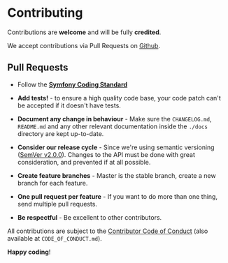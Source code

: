 # Contributing

Contributions are **welcome** and will be fully **credited**.

We accept contributions via Pull Requests on [Github](https://github.com/baleen/migrations).

## Pull Requests

- Follow the **[Symfony Coding Standard](http://symfony.com/doc/current/contributing/code/standards.html)** 

- **Add tests!** - to ensure a high quality code base, your code patch can't be accepted if it doesn't have tests.

- **Document any change in behaviour** - Make sure the `CHANGELOG.md`, `README.md` and any other relevant documentation inside the `./docs` directory are kept up-to-date.

- **Consider our release cycle** - Since we're using semantic versioning ([SemVer v2.0.0](http://semver.org/)). Changes to the API must be done with great consideration, and prevented if at all possible.

- **Create feature branches** - Master is the stable branch, create a new branch for each feature.

- **One pull request per feature** - If you want to do more than one thing, send multiple pull requests.

- **Be respectful** - Be excellent to other contributors.

All contributions are subject to the 
[Contributor Code of Conduct](http://contributor-covenant.org/version/1/3/0/code_of_conduct.md) (also available at 
`CODE_OF_CONDUCT.md`).

**Happy coding**!
